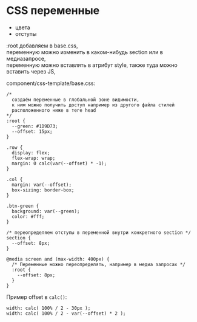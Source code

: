 # CSS переменные
- цвета
- отступы

:root добавляем в base.css,  
переменную можно изменить в каком-нибудь section или в медиазапросе,  
переменную можно вставлять в атрибут style, также туда можно вставить через JS,  

component/css-template/base.css:

    /* 
      создаём переменные в глобальной зоне видимости,
      к ним можно получить доступ например из другого файла стилей
      расположенного ниже в теге head 
    */
    :root {
      --green: #1D9D73;
      --offset: 15px;
    }

    .row {
      display: flex;
      flex-wrap: wrap;
      margin: 0 calc(var(--offset) * -1);
    }

    .col {
      margin: var(--offset);
      box-sizing: border-box;
    }

    .btn-green {
      background: var(--green);
      color: #fff;
    }

    /* переопределяем отступы в переменной внутри конкретного section */
    section {
      --offset: 8px;
    }

    @media screen and (max-width: 400px) {
      /* Переменные можно переопределять, например в медиа запросах */
      :root {
        --offset: 8px;
      }
    }

Пример offset в `calc()`:

    width: calc( 100% / 2 - 30px );
    width: calc( 100% / 2 - var(--offset) * 2 );
